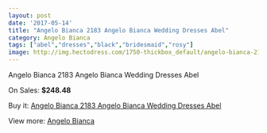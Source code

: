 ```yaml
---
layout: post
date: '2017-05-14'
title: "Angelo Bianca 2183 Angelo Bianca Wedding Dresses Abel"
category: Angelo Bianca
tags: ["abel","dresses","black","bridesmaid","rosy"]
image: http://img.hectodress.com/1750-thickbox_default/angelo-bianca-2183-angelo-bianca-wedding-dresses-abel.jpg
---
```

Angelo Bianca 2183 Angelo Bianca Wedding Dresses Abel

On Sales: **$248.48**
<a href="https://www.hectodress.com/angelo-bianca/1114-angelo-bianca-2183-angelo-bianca-wedding-dresses-abel.html"><amp-img layout="responsive" width="600" height="600" src="//img.hectodress.com/1750-thickbox_default/angelo-bianca-2183-angelo-bianca-wedding-dresses-abel.jpg" alt="Angelo Bianca 2183 Angelo Bianca Wedding Dresses Abel 0" /></a>
<a href="https://www.hectodress.com/angelo-bianca/1114-angelo-bianca-2183-angelo-bianca-wedding-dresses-abel.html"><amp-img layout="responsive" width="600" height="600" src="//img.hectodress.com/1751-thickbox_default/angelo-bianca-2183-angelo-bianca-wedding-dresses-abel.jpg" alt="Angelo Bianca 2183 Angelo Bianca Wedding Dresses Abel 1" /></a>

Buy it: [Angelo Bianca 2183 Angelo Bianca Wedding Dresses Abel](https://www.hectodress.com/angelo-bianca/1114-angelo-bianca-2183-angelo-bianca-wedding-dresses-abel.html "Angelo Bianca 2183 Angelo Bianca Wedding Dresses Abel")

View more: [Angelo Bianca](https://www.hectodress.com/14-angelo-bianca "Angelo Bianca")